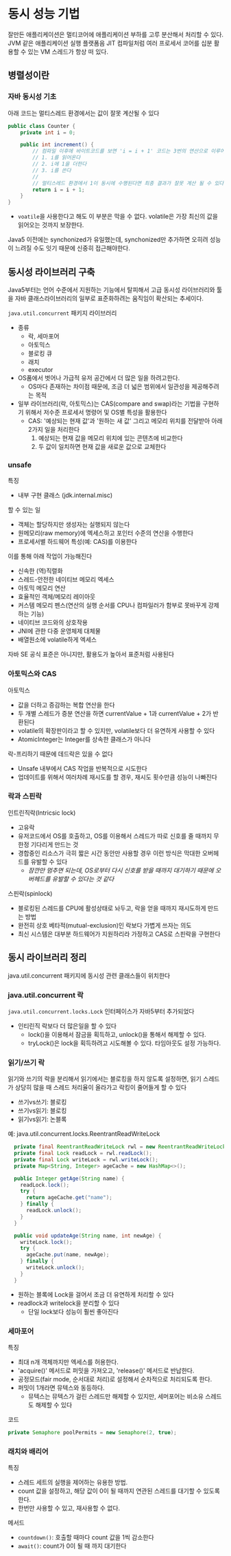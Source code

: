 # 동시 성능 기법
잘만든 애플리케이션은 멀티코어에 애플리케이션 부하를 고루 분산해서 처리할 수 있다. JVM 같은 애플리케이션 실행 플랫폼음 JIT 컴파일처럼 여러 프로세서 코어를 십분 활용할 수 있는 VM 스레드가 항상 떠 있다.

## 병렬성이란
### 자바 동시성 기초
아래 코드는 멀티스레드 환경에서는 값이 잘못 계산될 수 있다
```java
public class Counter {
    private int i = 0;

    public int increment() {
        // 컴파일 이후에 바이트코드를 보면 'i = i + 1' 코드는 3번의 연산으로 이루어진다
        // 1. i를 읽어온다
        // 2. i에 1을 더한다
        // 3. i를 쓴다
        // 
        // 멀티스레드 환경에서 1이 동시에 수행된다면 최종 결과가 잘못 계산 될 수 있다
        return i = i + 1;
    }   
}
```
- `voatile`을 사용한다고 해도 이 부분은 막을 수 없다. volatile은 가장 최신의 값을 읽어오는 것까지 보장한다. 

Java5 이전에는 synchonized가 유일했는데, synchonized만 추가하면 오히려 성능이 느려질 수도 잇기 때문에 신중히 접근해야한다. 

## 동시성 라이브러리 구축
Java5부터는 언어 수준에서 지원하는 기능에서 탈피해서 고급 동시성 라이브러리와 툴을 자바 클래스라이브러리의 일부로 표준화하려는 움직임이 확산되는 추세이다. 

`java.util.concurrent` 패키지 라이브러리
- 종류
   - 락, 세마포어
   - 아토믹스
   - 블로킹 큐
   - 래치
   - executor
- OS품에서 벗어나 가급적 유저 공간에서 더 많은 일을 하려고한다.
   - OS마다 존재하는 차이점 때문에, 조금 더 넓은 범위에서 일관성을 제공해주려는 목적
- 일부 라이브러리(락, 아토믹스)는 CAS(compare and swap)라는 기법을 구현하기 위해서 저수준 프로세서 명령어 및 OS별 특성을 활용한다
   - CAS: '예상되는 현재 값'과 '원하는 새 값' 그리고 메모리 위치를 전달받아 아래 2가지 일을 처리한다
      1. 예상되는 현재 값을 메모리 위치에 있는 콘텐츠에 비교한다
      2. 두 값이 일치하면 현재 값을 새로운 값으로 교체한다

### unsafe
특징
- 내부 구현 클래스 (jdk.internal.misc)

할 수 있는 일
- 객체는 할당하지만 생성자는 실행되지 않는다
- 원메모리(raw memory)에 엑세스하고 포인터 수준의 연산을 수행한다
- 프로세서별 하드웨어 특성(예: CAS)를 이용한다

이를 통해 아래 작업이 가능해진다
- 신속한 (역)직렬화
- 스레드-안전한 네이티브 메모리 엑세스
- 아토믹 메모리 연산
- 효율적인 객체/메모리 레이아웃
- 커스템 메모리 펜스(연산의 실행 순서를 CPU나 컴파일러가 함부로 못바꾸게 강제하는 기능)
- 네이티브 코드와의 상호작용
- JNI에 관한 다중 운영체제 대체물
- 배열원소에 volatile하게 엑세스

자바 SE 공식 표준은 아니지만, 활용도가 높아서 표준처럼 사용된다

### 아토믹스와 CAS
아토믹스
- 값을 더하고 증감하는 복합 연산을 한다
- 두 개별 스레드가 증분 연산을 하면 currentValue + 1과 currentValue + 2가 반환된다
- volatile의 확장판이라고 할 수 있지만, volatile보다 더 유연하게 사용할 수 있다
- AtomicInteger는 Integer를 상속한 클래스가 아니다

락-프리하기 때문에 데드락은 있을 수 없다
- Unsafe 내부에서 CAS 작업을 반복적으로 시도한다
- 업데이트를 위해서 여러차례 재시도를 할 경우, 재시도 횟수만큼 성능이 나빠진다

### 락과 스핀락
인트린직락(Intricsic lock)
- 고유락
- 유저코드에서 OS를 호출하고, OS를 이용해서 스레드가 따로 신호를 줄 때까지 무한정 기다리게 만드는 것
- 경합중인 리소스가 극히 짧은 시간 동안만 사용할 경우 이런 방식은 막대한 오버헤드를 유발할 수 있다
   - _잠깐만 멈추면 되는데, OS로부터 다시 신호를 받을 때까지 대기하기 때문에 오버헤드를 유발할 수 있다는 것 같다_

스핀락(spinlock)
- 블로킹된 스레드를 CPU에 활성상태로 놔두고, 락을 얻을 때까지 재시도하게 만드는 방법
- 완전히 상호 베타적(mutual-exclusion)인 락보다 가볍게 쓰자는 의도
- 최신 시스템은 대부분 하드웨어가 지원하리라 가정하고 CAS로 스핀락을 구현한다

## 동시 라이브러리 정리
java.util.concurrent 패키지에 동시성 관련 클래스들이 위치한다
### java.util.concurrent 락
`java.util.concurrent.locks.Lock` 인터페이스가 자바5부터 추가되었다
- 인티린직 락보다 더 많은일을 할 수 있다
   - lock()을 이용해서 잠금을 획득하고, unlock()을 통해서 해제할 수 있다.
   - tryLock()은 lock을 획득하려고 시도해볼 수 있다. 타임아웃도 설정 가능하다. 
   

### 읽기/쓰기 락
읽기와 쓰기의 락을 분리해서 읽기에서는 블로킹을 하지 않도록 설정하면, 읽기 스레드가 상당히 많을 때 스레드 처리율이 올라가고 락킹이 줄어들게 할 수 있다
- 쓰기vs쓰기: 블로킹
- 쓰기vs읽기: 블로킹
- 읽기vs읽기: 논블록

예: java.util.concurrent.locks.ReentrantReadWriteLock
```java
  private final ReentrantReadWriteLock rwl = new ReentrantReadWriteLock();
  private final Lock readLock = rwl.readLock();
  private final Lock writeLock = rwl.writeLock();
  private Map<String, Integer> ageCache = new HashMap<>();

  public Integer getAge(String name) {
    readLock.lock();
    try {
      return ageCache.get("name");
    } finally {
      readLock.unlock();
    }
  }

  public void updateAge(String name, int newAge) {
    writeLock.lock();
    try {
      ageCache.put(name, newAge);
    } finally {
      writeLock.unlock();
    }
  }
```
- 원하는 블록에 Lock을 걸어서 조금 더 유연하게 처리할 수 있다
- readlock과 writelock을 분리할 수 있다
   - 단일 lock보다 성능이 훨씬 좋아진다

### 세마포어
특징
- 최대 n개 객체까지만 엑세스를 허용한다. 
- 'acquire()' 메서드로 퍼밋을 가져오고, 'release()' 메서드로 반납한다. 
- 공정모드(fair mode, 순서대로 처리)로 설정해서 순차적으로 처리되도록 한다.
- 퍼밋이 1개라면 뮤텍스와 동등하다. 
   - 뮤텍스는 뮤텍스가 걸린 스레드만 해제할 수 있지만, 세머포어는 비소유 스레드도 해제할 수 있다

코드
```java
private Semaphore poolPermits = new Semaphore(2, true);
```

### 래치와 배리어
특징
- 스레드 세트의 실행을 제어하는 유용한 방법.
- count 값을 설정하고, 해당 값이 0이 될 때까지 연관된 스레드를 대기할 수 있도록 한다.
- 한번만 사용할 수 있고, 재사용할 수 없다.

메서드
- `countdown()`: 호출할 때마다 count 값을 1씩 감소한다
- `await()`: count가 0이 될 때 까지 대기한다

